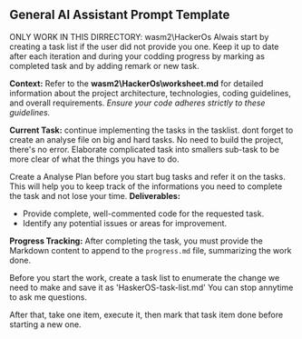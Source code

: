 ## General AI Assistant Prompt Template

ONLY WORK IN THIS DIRRECTORY: wasm2\HackerOs
Alwais start by creating a task list if the user did not provide you one. Keep it up to date after each iteration and during your codding progress by marking as completed task and by adding remark or new task.

**Context:**
Refer to the **wasm2\HackerOs\worksheet.md** for detailed information about the project architecture, technologies, coding guidelines, and overall requirements. *Ensure your code adheres strictly to these guidelines.*

**Current Task:**
continue implementing the tasks in the tasklist. dont forget to create an analyse file on big and hard tasks. No need to build the project, there's no error.
Elaborate complicated task into smallers sub-task to be more clear of what the things you have to do.

 Create a Analyse Plan before you start bug tasks and refer it on the tasks. This will help you to keep track of the informations you need to complete the task and not lose your time.
**Deliverables:**

* Provide complete, well-commented code for the requested task.
* Identify any potential issues or areas for improvement.

**Progress Tracking:**
After completing the task, you must provide the Markdown content to append to the `progress.md` file, summarizing the work done.

Before you start the work, create a task list to enumerate the change we need to make and save it as 'HaskerOS-task-list.md'
You can stop annytime to ask me questions.

After that, take one item, execute it, then mark that task item done before starting a new one.